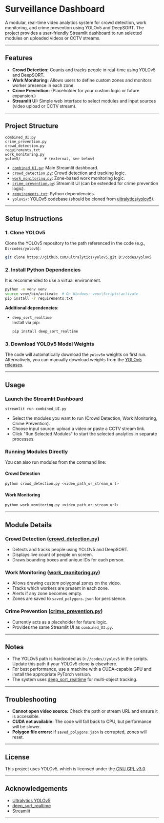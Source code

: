 # Surveillance Dashboard

A modular, real-time video analytics system for crowd detection, work monitoring, and crime prevention using YOLOv5 and DeepSORT. The project provides a user-friendly Streamlit dashboard to run selected modules on uploaded videos or CCTV streams.

---

## Features

- **Crowd Detection:** Counts and tracks people in real-time using YOLOv5 and DeepSORT.
- **Work Monitoring:** Allows users to define custom zones and monitors worker presence in each zone.
- **Crime Prevention:** (Placeholder for your custom logic or future expansion.)
- **Streamlit UI:** Simple web interface to select modules and input sources (video upload or CCTV stream).

---

## Project Structure

```
combined_UI.py
crime_prevention.py
crowd_detection.py
requirements.txt
work_monitoring.py
yolov5/           # (external, see below)
```

- [`combined_UI.py`](combined_UI.py): Main Streamlit dashboard.
- [`crowd_detection.py`](crowd_detection.py): Crowd detection and tracking logic.
- [`work_monitoring.py`](work_monitoring.py): Zone-based work monitoring logic.
- [`crime_prevention.py`](crime_prevention.py): Streamlit UI (can be extended for crime prevention logic).
- [`requirements.txt`](requirements.txt): Python dependencies.
- `yolov5/`: YOLOv5 codebase (should be cloned from [ultralytics/yolov5](https://github.com/ultralytics/yolov5)).

---

## Setup Instructions

### 1. Clone YOLOv5

Clone the YOLOv5 repository to the path referenced in the code (e.g., `D:/codes/yolov5`):

```sh
git clone https://github.com/ultralytics/yolov5.git D:/codes/yolov5
```

### 2. Install Python Dependencies

It is recommended to use a virtual environment.

```sh
python -m venv venv
source venv/bin/activate  # On Windows: venv\Scripts\activate
pip install -r requirements.txt
```

**Additional dependencies:**
- `deep_sort_realtime`  
  Install via pip:
  ```sh
  pip install deep_sort_realtime
  ```

### 3. Download YOLOv5 Model Weights

The code will automatically download the `yolov5m` weights on first run.  
Alternatively, you can manually download weights from the [YOLOv5 releases](https://github.com/ultralytics/yolov5/releases).

---

## Usage

### Launch the Streamlit Dashboard

```sh
streamlit run combined_UI.py
```

- Select the modules you want to run (Crowd Detection, Work Monitoring, Crime Prevention).
- Choose input source: upload a video or paste a CCTV stream link.
- Click "Run Selected Modules" to start the selected analytics in separate processes.

### Running Modules Directly

You can also run modules from the command line:

#### Crowd Detection

```sh
python crowd_detection.py <video_path_or_stream_url>
```

#### Work Monitoring

```sh
python work_monitoring.py <video_path_or_stream_url>
```

---

## Module Details

### Crowd Detection ([crowd_detection.py](crowd_detection.py))

- Detects and tracks people using YOLOv5 and DeepSORT.
- Displays live count of people on screen.
- Draws bounding boxes and unique IDs for each person.

### Work Monitoring ([work_monitoring.py](work_monitoring.py))

- Allows drawing custom polygonal zones on the video.
- Tracks which workers are present in each zone.
- Alerts if any zone becomes empty.
- Zones are saved to `saved_polygons.json` for persistence.

### Crime Prevention ([crime_prevention.py](crime_prevention.py))

- Currently acts as a placeholder for future logic.
- Provides the same Streamlit UI as `combined_UI.py`.

---

## Notes

- The YOLOv5 path is hardcoded as `D://codes//yolov5` in the scripts. Update this path if your YOLOv5 clone is elsewhere.
- For best performance, use a machine with a CUDA-capable GPU and install the appropriate PyTorch version.
- The system uses [deep_sort_realtime](https://github.com/levan92/deep_sort_realtime) for multi-object tracking.

---

## Troubleshooting

- **Cannot open video source:** Check the path or stream URL and ensure it is accessible.
- **CUDA not available:** The code will fall back to CPU, but performance will be slower.
- **Polygon file errors:** If `saved_polygons.json` is corrupted, zones will reset.

---

## License

This project uses YOLOv5, which is licensed under the [GNU GPL v3.0](https://github.com/ultralytics/yolov5/blob/master/LICENSE).

---

## Acknowledgements

- [Ultralytics YOLOv5](https://github.com/ultralytics/yolov5)
- [deep_sort_realtime](https://github.com/levan92/deep_sort_realtime)
- [Streamlit](https://streamlit.io/)

---
